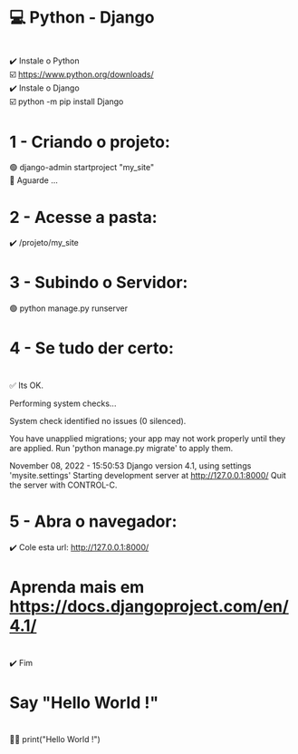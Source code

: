 # 💻 Python - Django
# 
 ✔️ Instale o Python</br>
  ☑️ https://www.python.org/downloads/</br>
 ✔️ Instale o Django</br>
  ☑️ python -m pip install Django
#
# 1 - Criando o projeto:</br>
 🟢 django-admin startproject "my_site"</br>
 🔕 Aguarde ...</br>
#
# 2 - Acesse a pasta:</br>
 ✔️ /projeto/my_site</br>
#
# 3 - Subindo o Servidor:</br>
 🟢 python manage.py runserver</br>
#
# 4 - Se tudo der certo:
#
✅ Its OK.

Performing system checks...

System check identified no issues (0 silenced).

You have unapplied migrations; your app may not work properly until they are applied.
Run 'python manage.py migrate' to apply them.

November 08, 2022 - 15:50:53
Django version 4.1, using settings 'mysite.settings'
Starting development server at http://127.0.0.1:8000/
Quit the server with CONTROL-C.
#
# 5 - Abra o navegador:</br>
 ✔️ Cole esta url: http://127.0.0.1:8000/</br>
#
# Aprenda mais em https://docs.djangoproject.com/en/4.1/
#
 ✔️ Fim</br>
#
# Say "Hello World !"
#
 🏴‍☠️ print("Hello World !")</br>
